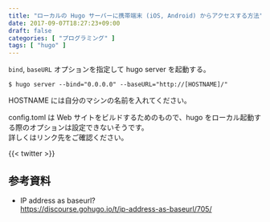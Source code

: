 ```yaml
---
title: "ローカルの Hugo サーバーに携帯端末 (iOS, Android) からアクセスする方法"
date: 2017-09-07T18:27:23+09:00
draft: false
categories: [ "プログラミング" ]
tags: [ "hugo" ]
---
```


```bind```, ```baseURL``` オプションを指定して hugo server を起動する。

```shell
$ hugo server --bind="0.0.0.0" --baseURL="http://[HOSTNAME]/"
```

HOSTNAME には自分のマシンの名前を入れてください。

config.toml は Web サイトをビルドするためのもので、hugo をローカル起動する際のオプションは設定できないそうです。<br />
詳しくはリンク先をご確認ください。

{{< twitter >}}

## 参考資料

- IP address as baseurl? <br />
  https://discourse.gohugo.io/t/ip-address-as-baseurl/705/

